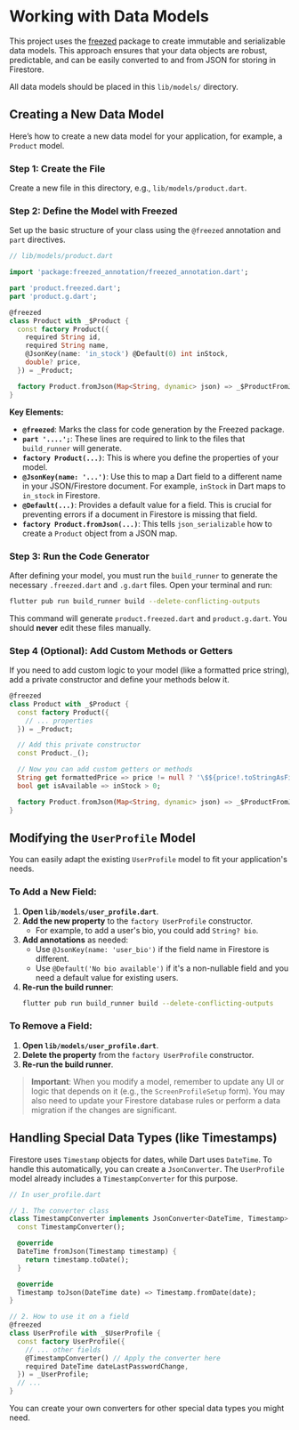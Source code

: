 # Working with Data Models

This project uses the [freezed](https://pub.dev/packages/freezed) package to create immutable and serializable data models. This approach ensures that your data objects are robust, predictable, and can be easily converted to and from JSON for storing in Firestore.

All data models should be placed in this `lib/models/` directory.

## Creating a New Data Model

Here’s how to create a new data model for your application, for example, a `Product` model.

### Step 1: Create the File

Create a new file in this directory, e.g., `lib/models/product.dart`.

### Step 2: Define the Model with Freezed

Set up the basic structure of your class using the `@freezed` annotation and `part` directives.

```dart
// lib/models/product.dart

import 'package:freezed_annotation/freezed_annotation.dart';

part 'product.freezed.dart';
part 'product.g.dart';

@freezed
class Product with _$Product {
  const factory Product({
    required String id,
    required String name,
    @JsonKey(name: 'in_stock') @Default(0) int inStock,
    double? price,
  }) = _Product;

  factory Product.fromJson(Map<String, dynamic> json) => _$ProductFromJson(json);
}
```

**Key Elements:**
- **`@freezed`**: Marks the class for code generation by the Freezed package.
- **`part '....';`**: These lines are required to link to the files that `build_runner` will generate.
- **`factory Product(...)`**: This is where you define the properties of your model.
- **`@JsonKey(name: '...')`**: Use this to map a Dart field to a different name in your JSON/Firestore document. For example, `inStock` in Dart maps to `in_stock` in Firestore.
- **`@Default(...)`**: Provides a default value for a field. This is crucial for preventing errors if a document in Firestore is missing that field.
- **`factory Product.fromJson(...)`**: This tells `json_serializable` how to create a `Product` object from a JSON map.

### Step 3: Run the Code Generator

After defining your model, you must run the `build_runner` to generate the necessary `.freezed.dart` and `.g.dart` files. Open your terminal and run:

```sh
flutter pub run build_runner build --delete-conflicting-outputs
```

This command will generate `product.freezed.dart` and `product.g.dart`. You should **never** edit these files manually.

### Step 4 (Optional): Add Custom Methods or Getters

If you need to add custom logic to your model (like a formatted price string), add a private constructor and define your methods below it.

```dart
@freezed
class Product with _$Product {
  const factory Product({
    // ... properties
  }) = _Product;

  // Add this private constructor
  const Product._(); 

  // Now you can add custom getters or methods
  String get formattedPrice => price != null ? '\$${price!.toStringAsFixed(2)}' : 'N/A';
  bool get isAvailable => inStock > 0;

  factory Product.fromJson(Map<String, dynamic> json) => _$ProductFromJson(json);
}
```

## Modifying the `UserProfile` Model

You can easily adapt the existing `UserProfile` model to fit your application's needs.

### To Add a New Field:

1.  **Open `lib/models/user_profile.dart`**.
2.  **Add the new property** to the `factory UserProfile` constructor.
    -   For example, to add a user's bio, you could add `String? bio`.
3.  **Add annotations** as needed:
    -   Use `@JsonKey(name: 'user_bio')` if the field name in Firestore is different.
    -   Use `@Default('No bio available')` if it's a non-nullable field and you need a default value for existing users.
4.  **Re-run the build runner**:
    ```sh
    flutter pub run build_runner build --delete-conflicting-outputs
    ```

### To Remove a Field:

1.  **Open `lib/models/user_profile.dart`**.
2.  **Delete the property** from the `factory UserProfile` constructor.
3.  **Re-run the build runner**.

> **Important**: When you modify a model, remember to update any UI or logic that depends on it (e.g., the `ScreenProfileSetup` form). You may also need to update your Firestore database rules or perform a data migration if the changes are significant.

## Handling Special Data Types (like Timestamps)

Firestore uses `Timestamp` objects for dates, while Dart uses `DateTime`. To handle this automatically, you can create a `JsonConverter`. The `UserProfile` model already includes a `TimestampConverter` for this purpose.

```dart
// In user_profile.dart

// 1. The converter class
class TimestampConverter implements JsonConverter<DateTime, Timestamp> {
  const TimestampConverter();

  @override
  DateTime fromJson(Timestamp timestamp) {
    return timestamp.toDate();
  }

  @override
  Timestamp toJson(DateTime date) => Timestamp.fromDate(date);
}

// 2. How to use it on a field
@freezed
class UserProfile with _$UserProfile {
  const factory UserProfile({
    // ... other fields
    @TimestampConverter() // Apply the converter here
    required DateTime dateLastPasswordChange,
  }) = _UserProfile;
  // ...
}
```

You can create your own converters for other special data types you might need.
